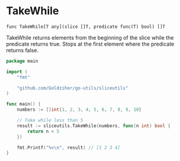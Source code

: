 # TakeWhile

`func TakeWhile[T any](slice []T, predicate func(T) bool) []T`

TakeWhile returns elements from the beginning of the slice while the predicate returns true. Stops at the first element where the predicate returns false.

```go
package main

import (
	"fmt"

	"github.com/Goldziher/go-utils/sliceutils"
)

func main() {
	numbers := []int{1, 2, 3, 4, 5, 6, 7, 8, 9, 10}

	// Take while less than 5
	result := sliceutils.TakeWhile(numbers, func(n int) bool {
		return n < 5
	})

	fmt.Printf("%v\n", result) // [1 2 3 4]
}
```
